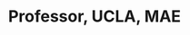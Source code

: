 ---
name: Dennis Hong, PhD
title:  Professor, UCLA, MAE
image: /img/advisors/hong_dennis.jpg
link: https://www.romela.org
---